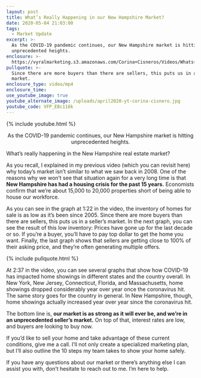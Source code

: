 ```yaml
---
layout: post
title: What’s Really Happening in our New Hampshire Market?
date: 2020-05-04 21:03:00
tags:
  - Market Update
excerpt: >-
  As the COVID-19 pandemic continues, our New Hampshire market is hitting
  unprecedented heights.
enclosure: >-
  https://vyralmarketing.s3.amazonaws.com/Corina+Cisneros/Videos/Whats+Really+Happening+in+our+New+Hampshire+Market_.mp4
pullquote: >-
  Since there are more buyers than there are sellers, this puts us in a seller’s
  market.
enclosure_type: video/mp4
enclosure_time:
use_youtube_image: true
youtube_alternate_image: /uploads/april2020-yt-corina-cisnero.jpg
youtube_code: VFP_EBc116k
---
```


{% include youtube.html %}

<p style="text-align:center">As the COVID-19 pandemic continues, our New Hampshire market is hitting unprecedented heights.</p>

What’s really happening in the New Hampshire real estate market?

As you recall, I explained in my previous video (which you can revisit here) why today’s market isn’t similar to what we saw back in 2008. One of the reasons why we won’t see that situation again for a very long time is that **New Hampshire has had a housing crisis for the past 15 years.** Economists confirm that we’re about 15,000 to 20,000 properties short of being able to house our workforce.&nbsp;

As you can see in the graph at 1:22 in the video, the inventory of homes for sale is as low as it’s been since 2005. Since there are more buyers than there are sellers, this puts us in a seller’s market. In the next graph, you can see the result of this low inventory: Prices have gone up for the last decade or so. If you’re a buyer, you’ll have to pay top dollar to get the home you want. Finally, the last graph shows that sellers are getting close to 100% of their asking price, and they’re often generating multiple offers.

{% include pullquote.html %}

At 2:37 in the video, you can see several graphs that show how COVID-19 has impacted home showings in different states and the country overall. In New York, New Jersey, Connecticut, Florida, and Massachusetts, home showings dropped considerably year over year once the coronavirus hit. The same story goes for the country in general. In New Hampshire, though, home showings actually increased year over year since the coronavirus hit.&nbsp;

The bottom line is, **our market is as strong as it will ever be, and we’re in an unprecedented seller’s market.** On top of that, interest rates are low, and buyers are looking to buy now.&nbsp;

If you’d like to sell your home and take advantage of these current conditions, give me a call. I’ll not only create a specialized marketing plan, but I’ll also outline the 10 steps my team takes to show your home safely.&nbsp;

If you have any questions about our market or there’s anything else I can assist you with, don’t hesitate to reach out to me. I’m here to help.

&nbsp;
